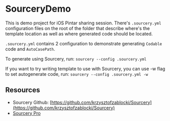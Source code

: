 # SourceryDemo

This is demo project for iOS Pintar sharing session. There's `.sourcery.yml` configuration files on the root of the folder that describe where's the template location as well as where generated code should be located.

`.sourcery.yml` contains 2 configuration to demonstrate generating `Codable` code and `AutoCasePath`.

To generate using Sourcery, run:
`sourcery --config .sourcery.yml`

If you want to try writing template to use with Sourcery, you can use -w flag to set autogenerate code, run:
`sourcery --config .sourcery.yml -w`

## Resources
- Sourcery Github: [https://github.com/krzysztofzablocki/Sourcery](https://github.com/krzysztofzablocki/Sourcery)
- [Sourcery Pro](https://merowing.info/sourcery-pro/)